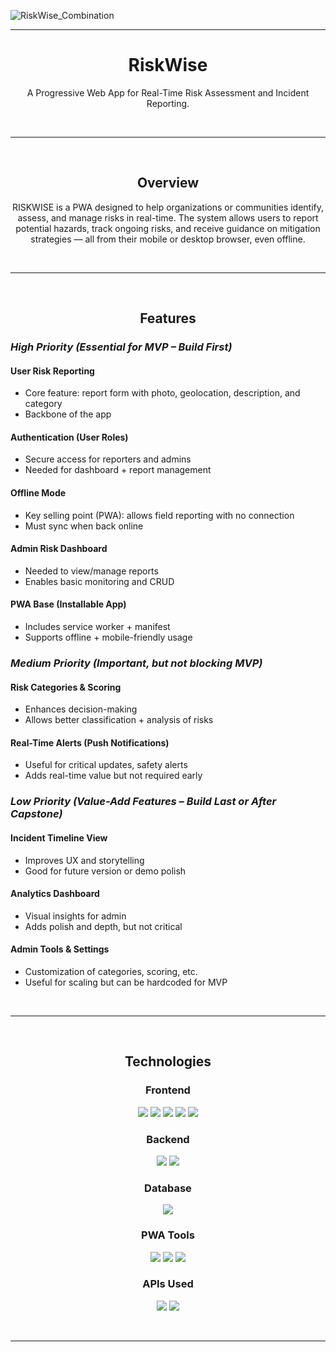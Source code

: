 ![RiskWise_Combination](https://github.com/user-attachments/assets/dce9ba5e-d150-45fc-807f-9020dfbe4783)

<hr/>

<h1 align="center">RiskWise</h1>
<p align="center">A Progressive Web App for Real-Time Risk Assessment and Incident Reporting.</p>

<br/>
<hr/>
<br/>

<h2 align="center">Overview</h2>
<p align="center">RISKWISE is a PWA designed to help organizations or communities identify, assess, and manage risks in real-time. The system allows users to report potential hazards, track ongoing risks, and receive guidance on mitigation strategies — all from their mobile or desktop browser, even offline.</p>

<br/>
<hr/>
<br/>

<h2 align="center">Features</h2>

### **_High Priority (Essential for MVP – Build First)_**

#### User Risk Reporting

- Core feature: report form with photo, geolocation, description, and category
- Backbone of the app

#### Authentication (User Roles)

- Secure access for reporters and admins
- Needed for dashboard + report management

#### Offline Mode

- Key selling point (PWA): allows field reporting with no connection
- Must sync when back online

#### Admin Risk Dashboard

- Needed to view/manage reports
- Enables basic monitoring and CRUD

#### PWA Base (Installable App)

- Includes service worker + manifest
- Supports offline + mobile-friendly usage

### **_Medium Priority (Important, but not blocking MVP)_**

#### Risk Categories & Scoring

- Enhances decision-making
- Allows better classification + analysis of risks

#### Real-Time Alerts (Push Notifications)

- Useful for critical updates, safety alerts
- Adds real-time value but not required early

### **_Low Priority (Value-Add Features – Build Last or After Capstone)_**

#### Incident Timeline View

- Improves UX and storytelling
- Good for future version or demo polish

#### Analytics Dashboard

- Visual insights for admin
- Adds polish and depth, but not critical

#### Admin Tools & Settings

- Customization of categories, scoring, etc.
- Useful for scaling but can be hardcoded for MVP

<br/>
<hr/>
<br/>

<h2 align="center">Technologies</h2>

<h3 align="center">Frontend</h3>
<p align="center">
    <img src="https://img.shields.io/badge/-HTML5-E34F26?style=flat-square&logo=html5&logoColor=white" />
    <img src="https://img.shields.io/badge/-CSS3-1572B6?style=flat-square&logo=css3" />
    <img src="https://img.shields.io/badge/-React-61DAFB?style=flat-square&logo=react&logoColor=white" />
    <img src="https://img.shields.io/badge/-JavaScript-F7DF1E?style=flat-square&logo=javascript&logoColor=black" />
    <img src="https://img.shields.io/badge/-TailwindCSS-06B6D4?style=flat-square&logo=tailwindcss&logoColor=white" />
</p>

<h3 align="center">Backend</h3>
<p align="center">
    <img src="https://img.shields.io/badge/-Node.js-339933?style=flat-square&logo=node.js&logoColor=white" />
    <img src="https://img.shields.io/badge/-Firebase-FFCA28?style=flat-square&logo=firebase&logoColor=black" />
</p>

<h3 align="center">Database</h3>
<p align="center">
    <img src="https://img.shields.io/badge/-Firestore-FFA000?style=flat-square&logo=google-cloud&logoColor=white" />
</p>

<h3 align="center">PWA Tools</h3>
<p align="center">
    <img src="https://img.shields.io/badge/-Service%20Worker-333333?style=flat-square&logo=gear&logoColor=white" />
    <img src="https://img.shields.io/badge/-Web%20Manifest-5A0FC8?style=flat-square&logo=web&logoColor=white" />
    <img src="https://img.shields.io/badge/-IndexedDB-0066CC?style=flat-square&logoColor=white" />
</p>

<h3 align="center">APIs Used</h3>
<p align="center">
    <img src="https://img.shields.io/badge/-Geolocation%20API-0A66C2?style=flat-square&logo=googlemaps&logoColor=white" />
    <img src="https://img.shields.io/badge/-Camera%20API-FF6F00?style=flat-square&logo=unsplash&logoColor=white" />
</p>

<br/>
<hr/>
<br/>
